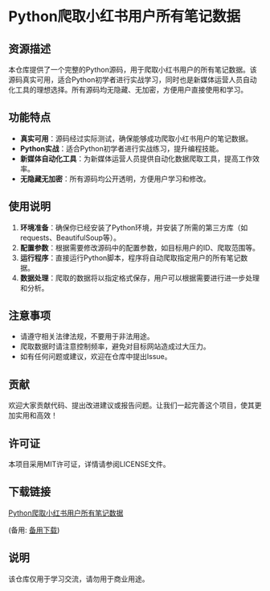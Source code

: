 # Python爬取小红书用户所有笔记数据

## 资源描述

本仓库提供了一个完整的Python源码，用于爬取小红书用户的所有笔记数据。该源码真实可用，适合Python初学者进行实战学习，同时也是新媒体运营人员自动化工具的理想选择。所有源码均无隐藏、无加密，方便用户直接使用和学习。

## 功能特点

- **真实可用**：源码经过实际测试，确保能够成功爬取小红书用户的笔记数据。
- **Python实战**：适合Python初学者进行实战练习，提升编程技能。
- **新媒体自动化工具**：为新媒体运营人员提供自动化数据爬取工具，提高工作效率。
- **无隐藏无加密**：所有源码均公开透明，方便用户学习和修改。

## 使用说明

1. **环境准备**：确保你已经安装了Python环境，并安装了所需的第三方库（如requests、BeautifulSoup等）。
2. **配置参数**：根据需要修改源码中的配置参数，如目标用户的ID、爬取范围等。
3. **运行程序**：直接运行Python脚本，程序将自动爬取指定用户的所有笔记数据。
4. **数据处理**：爬取的数据将以指定格式保存，用户可以根据需要进行进一步处理和分析。

## 注意事项

- 请遵守相关法律法规，不要用于非法用途。
- 爬取数据时请注意控制频率，避免对目标网站造成过大压力。
- 如有任何问题或建议，欢迎在仓库中提出Issue。

## 贡献

欢迎大家贡献代码、提出改进建议或报告问题。让我们一起完善这个项目，使其更加实用和高效！

## 许可证

本项目采用MIT许可证，详情请参阅LICENSE文件。

## 下载链接
[Python爬取小红书用户所有笔记数据](https://pan.quark.cn/s/1c692a433aab) 

(备用: [备用下载](https://pan.baidu.com/s/1eH75UcUdKV1WaJUP1BHJiw?pwd=1234))

## 说明

该仓库仅用于学习交流，请勿用于商业用途。
